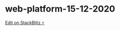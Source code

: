 # web-platform-15-12-2020

[Edit on StackBlitz ⚡️](https://stackblitz.com/edit/web-platform-avhc1s)
